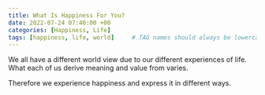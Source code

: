```yaml
---
title: What Is Happiness For You?
date: 2022-07-24 07:40:00 +00
categories: [Happiness, Life]
tags: [happiness, life, world]     # TAG names should always be lowercase
---
```


We all have a different world view due to our different experiences of life. What each of us derive meaning and value from varies.

Therefore we experience happiness and express it in different ways.
